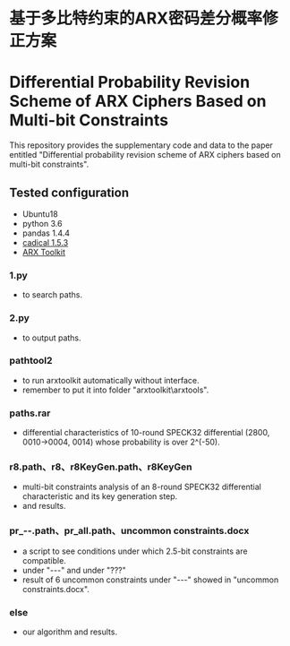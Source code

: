 # 基于多比特约束的ARX密码差分概率修正方案
# Differential Probability Revision Scheme of ARX Ciphers Based on Multi-bit Constraints
This repository provides the supplementary code and data to the paper entitled "Differential probability revision scheme of ARX ciphers based on multi-bit constraints".
## Tested configuration
* Ubuntu18
* python 3.6
* pandas 1.4.4
* [cadical 1.5.3](https://github.com/arminbiere/cadical)
* [ARX Toolkit](https://who.rocq.inria.fr/Gaetan.Leurent/arxtools.html)
### 1.py
* to search paths.
### 2.py
* to output paths.
### pathtool2
* to run arxtoolkit automatically without interface.
* remember to put it into folder "arxtoolkit\arxtools\".
### paths.rar
* differential characteristics of 10-round SPECK32 differential (2800, 0010→0004, 0014) whose probability is over 2^(-50).
### r8.path、r8、r8KeyGen.path、r8KeyGen
* multi-bit constraints analysis of an 8-round SPECK32 differential characteristic and its key generation step.
* and results.
### pr_--.path、pr_all.path、uncommon constraints.docx
* a script to see conditions under which 2.5-bit constraints are compatible.
* under "---" and under "???"
* result of 6 uncommon constraints under "---" showed in "uncommon constraints.docx".
### else
* our algorithm and results.
